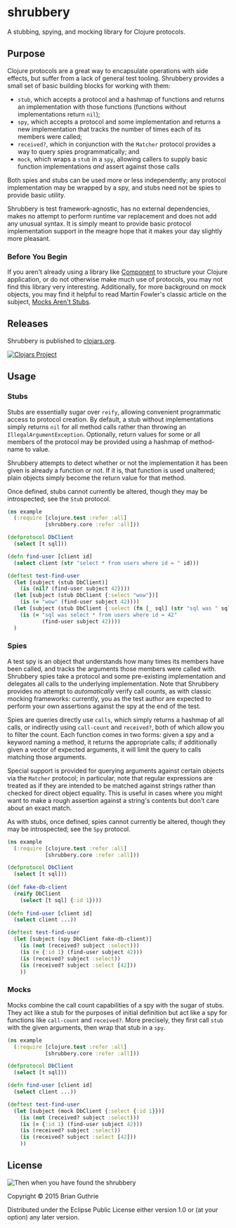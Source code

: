 # shrubbery

A stubbing, spying, and mocking library for Clojure protocols.

## Purpose

Clojure protocols are a great way to encapsulate operations with side effects, but suffer from a lack of general
test tooling. Shrubbery provides a small set of basic building blocks for working with them:

 * `stub`, which accepts a protocol and a hashmap of functions and returns an implementation with those functions
    (functions without implementations return `nil`);
 * `spy`, which accepts a protocol and some implementation and returns a new implementation that tracks the number of 
    times each of its members were called;
 * `received?`, which in conjunction with the `Matcher` protocol provides a way to query spies programmatically; and
 * `mock`, which wraps a `stub` in a `spy`, allowing callers to supply basic function implementations _and_ assert
   against those calls

Both spies and stubs can be used more or less independently; any protocol implementation may be wrapped by a spy, and 
stubs need not be spies to provide basic utility.

Shrubbery is test framework-agnostic, has no external dependencies, makes no attempt to perform runtime var replacement
and does not add any unusual syntax. It is simply meant to provide basic protocol implementation support in the meagre 
hope that it makes your day slightly more pleasant.

### Before You Begin

If you aren't already using a library like [Component](https://github.com/stuartsierra/component) to structure your 
Clojure application, or do not otherwise make much use of protocols, you may not find this library very interesting. 
Additionally, for more background on mock objects, you may find it helpful to read Martin Fowler's classic article on
the subject, [Mocks Aren't Stubs](http://martinfowler.com/articles/mocksArentStubs.html).

## Releases

Shrubbery is published to [clojars.org](https://clojars.org/com.gearswithingears/shrubbery).

[![Clojars Project](http://clojars.org/com.gearswithingears/shrubbery/latest-version.svg)](http://clojars.org/com.gearswithingears/shrubbery)

## Usage

### Stubs

Stubs are essentially sugar over `reify`, allowing convenient programmatic access to protocol creation. By default,
a stub without implementations simply returns `nil` for all method calls rather than throwing an
`IllegalArgumentException`. Optionally, return values for some or all members of the protocol may be provided using a 
hashmap of method-name to value.

Shrubbery attempts to detect whether or not the implementation it has been given is already a function or not. If it
is, that function is used unaltered; plain objects simply become the return value for that method.

Once defined, stubs cannot currently be altered, though they may be introspected; see the `Stub` protocol.

```clojure
(ns example
  (:require [clojure.test :refer :all]
            [shrubbery.core :refer :all]))

(defprotocol DbClient
  (select [t sql]))

(defn find-user [client id]
  (select client (str "select * from users where id = " id)))

(deftest test-find-user
  (let [subject (stub DbClient)]
    (is (nil? (find-user subject 42))))
  (let [subject (stub DbClient {:select "wow"})]
    (is (= "wow" (find-user subject 42))))
  (let [subject (stub DbClient {:select (fn [_ sql] (str "sql was " sql)})]
    (is (= "sql was select * from users where id = 42"
           (find-user subject 42))))
  )
```

### Spies

A test spy is an object that understands how many times its members have been called, and tracks the arguments those
members were called with. Shrubbery spies take a protocol and some pre-existing implementation and delegates all calls 
to the underlying implementation. Note that Shrubbery provides no attempt to _automatically_ verify call counts, as 
with classic mocking frameworks: currently, you as the test author are expected to perform your own assertions against
the spy at the end of the test.

Spies are queries directly use `calls`, which simply returns a hashmap of all calls, or indirectly using `call-count` 
and `received?`, both of which allow you to filter the count. Each function comes in two forms: given a
spy and a keyword naming a method, it returns the appropriate calls; if additionally given a vector of expected 
arguments, it will limit the query to calls matching those arguments.

Special support is provided for querying arguments against certain objects via the `Matcher` protocol; in particular, 
note that regular expressions are treated as if they are intended to be matched against strings rather than checked 
for direct object equality. This is useful in cases where you might want to make a rough assertion against a string's
contents but don't care about an exact match.

As with stubs, once defined, spies cannot currently be altered, though they may be introspected; see the `Spy` protocol.
 
```clojure
(ns example
  (:require [clojure.test :refer :all]
            [shrubbery.core :refer :all]))

(defprotocol DbClient
  (select [t sql]))
  
(def fake-db-client
  (reify DbClient
    (select [t sql] {:id 1})))
    
(defn find-user [client id]
  (select client ...))

(deftest test-find-user
  (let [subject (spy DbClient fake-db-client)]
    (is (not (received? subject :select)))
    (is (= {:id 1} (find-user subject 42)))
    (is (received? subject :select))
    (is (received? subject :select [42]))
    ))
```

### Mocks

Mocks combine the call count capabilities of a spy with the sugar of stubs. They act like a stub for the purposes of
initial definition but act like a spy for functions like `call-count` and `received?`. More precisely, they first
call `stub` with the given arguments, then wrap that stub in a `spy`.

```clojure
(ns example
  (:require [clojure.test :refer :all]
            [shrubbery.core :refer :all]))

(defprotocol DbClient
  (select [t sql]))

(defn find-user [client id]
  (select client ...))

(deftest test-find-user
  (let [subject (mock DbClient {:select {:id 1}})]
    (is (not (received? subject :select)))
    (is (= {:id 1} (find-user subject 42)))
    (is (received? subject :select))
    (is (received? subject :select [42]))
    ))
```

## License

![Then when you have found the shrubbery](https://31.media.tumblr.com/e72f365e1656130bbaebd2a2431c958b/tumblr_nia9ciTmpj1u0k6deo4_250.gif)

Copyright © 2015 Brian Guthrie

Distributed under the Eclipse Public License either version 1.0 or (at
your option) any later version.
